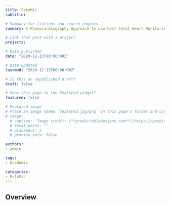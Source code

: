 ```yaml
---
title: FetoMic
subtitle: 

# Summary for listings and search engines
summary: A Phonocardiography Approach to Low-Cost Fetal Heart Monitoring

# Link this post with a project
projects:

# Date published
date: "2020-12-13T00:00:00Z"

# Date updated
lastmod: "2020-12-13T00:00:00Z"

# Is this an unpublished draft?
draft: false

# Show this page in the Featured widget?
featured: false

# Featured image
# Place an image named `featured.jpg/png` in this page's folder and customize its options here.
# image:
  # caption: 'Image credit: [**predictabledesigns.com**](https://predictabledesigns.com/introduction-to-analog-to-digital-converters-adc/)'
  # focal_point: ""
  # placement: 2
  # preview_only: false

authors:
- admin

tags:
- Academic

categories:
- FetoMic
---
```


## Overview


